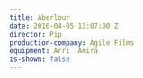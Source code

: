 ```yaml
---
title: Aberlour
date: 2016-04-05 13:07:00 Z
director: Pip
production-company: Agile Films
equipment: Arri  Amira
is-shown: false
---
```


